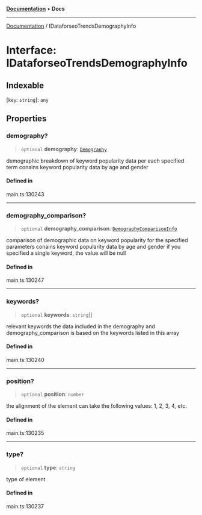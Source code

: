 [**Documentation**](../README.md) • **Docs**

***

[Documentation](../globals.md) / IDataforseoTrendsDemographyInfo

# Interface: IDataforseoTrendsDemographyInfo

## Indexable

 \[`key`: `string`\]: `any`

## Properties

### demography?

> `optional` **demography**: [`Demography`](../classes/Demography.md)

demographic breakdown of keyword popularity data per each specified term
conains keyword popularity data by age and gender

#### Defined in

main.ts:130243

***

### demography\_comparison?

> `optional` **demography\_comparison**: [`DemographyComparisonInfo`](../classes/DemographyComparisonInfo.md)

comparison of demographic data on keyword popularity for the specified parameters
conains keyword popularity data by age and gender
if you specified a single keyword, the value will be null

#### Defined in

main.ts:130247

***

### keywords?

> `optional` **keywords**: `string`[]

relevant keywords
the data included in the demography and demography_comparison is based on the keywords listed in this array

#### Defined in

main.ts:130240

***

### position?

> `optional` **position**: `number`

the alignment of the element
can take the following values: 1, 2, 3, 4, etc.

#### Defined in

main.ts:130235

***

### type?

> `optional` **type**: `string`

type of element

#### Defined in

main.ts:130237
